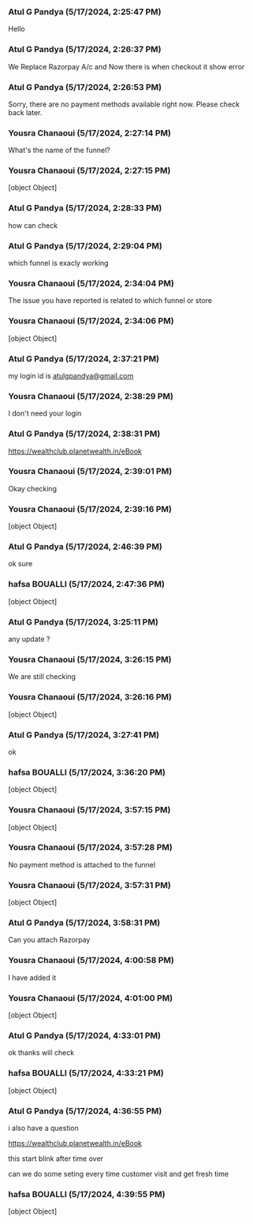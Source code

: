 ### Atul G Pandya (5/17/2024, 2:25:47 PM)

Hello

### Atul G Pandya (5/17/2024, 2:26:37 PM)

We Replace Razorpay A/c and Now there is when checkout it show error

### Atul G Pandya (5/17/2024, 2:26:53 PM)

Sorry, there are no payment methods available right now. Please check back later.

### Yousra Chanaoui (5/17/2024, 2:27:14 PM)

What's the name of the funnel?

### Yousra Chanaoui (5/17/2024, 2:27:15 PM)

[object Object]

### Atul G Pandya (5/17/2024, 2:28:33 PM)

how can check

### Atul G Pandya (5/17/2024, 2:29:04 PM)

which funnel is exacly working

### Yousra Chanaoui (5/17/2024, 2:34:04 PM)

The issue you have reported is related to which funnel or store 

### Yousra Chanaoui (5/17/2024, 2:34:06 PM)

[object Object]

### Atul G Pandya (5/17/2024, 2:37:21 PM)

my login id is atulgpandya@gmail.com

### Yousra Chanaoui (5/17/2024, 2:38:29 PM)

I don't need your login 

### Atul G Pandya (5/17/2024, 2:38:31 PM)

https://wealthclub.planetwealth.in/eBook

### Yousra Chanaoui (5/17/2024, 2:39:01 PM)

Okay checking 

### Yousra Chanaoui (5/17/2024, 2:39:16 PM)

[object Object]

### Atul G Pandya (5/17/2024, 2:46:39 PM)

ok sure

### hafsa BOUALLI (5/17/2024, 2:47:36 PM)

[object Object]

### Atul G Pandya (5/17/2024, 3:25:11 PM)

any update ?

### Yousra Chanaoui (5/17/2024, 3:26:15 PM)

We are still checking 

### Yousra Chanaoui (5/17/2024, 3:26:16 PM)

[object Object]

### Atul G Pandya (5/17/2024, 3:27:41 PM)

ok

### hafsa BOUALLI (5/17/2024, 3:36:20 PM)

[object Object]

### Yousra Chanaoui (5/17/2024, 3:57:15 PM)

[object Object]

### Yousra Chanaoui (5/17/2024, 3:57:28 PM)

No payment method is attached to the funnel

### Yousra Chanaoui (5/17/2024, 3:57:31 PM)

[object Object]

### Atul G Pandya (5/17/2024, 3:58:31 PM)

Can you attach Razorpay

### Yousra Chanaoui (5/17/2024, 4:00:58 PM)

I have added it

### Yousra Chanaoui (5/17/2024, 4:01:00 PM)

[object Object]

### Atul G Pandya (5/17/2024, 4:33:01 PM)

ok thanks will check

### hafsa BOUALLI (5/17/2024, 4:33:21 PM)

[object Object]

### Atul G Pandya (5/17/2024, 4:36:55 PM)

i also have a question 

https://wealthclub.planetwealth.in/eBook

this start blink after time over

can we do some seting every time customer visit and get fresh time

### hafsa BOUALLI (5/17/2024, 4:39:55 PM)

[object Object]
